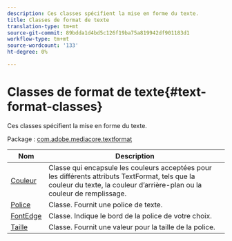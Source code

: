```yaml
---
description: Ces classes spécifient la mise en forme du texte.
title: Classes de format de texte
translation-type: tm+mt
source-git-commit: 89bdda1d4bd5c126f19ba75a819942df901183d1
workflow-type: tm+mt
source-wordcount: '133'
ht-degree: 0%

---
```



# Classes de format de texte{#text-format-classes}

Ces classes spécifient la mise en forme du texte.

Package : [com.adobe.mediacore.textformat](https://help.adobe.com/en_US/primetime/api/psdk/asdoc-dhls_1.4/com/adobe/mediacore/textformat/package-detail.html)

| Nom | Description |
|---|---|
| [Couleur](https://help.adobe.com/en_US/primetime/api/psdk/asdoc-dhls_1.4/com/adobe/mediacore/textformat/Color.html) | Classe qui encapsule les couleurs acceptées pour les différents attributs TextFormat, tels que la couleur du texte, la couleur d’arrière-plan ou la couleur de remplissage. |
| [Police](https://help.adobe.com/en_US/primetime/api/psdk/asdoc-dhls_1.4/com/adobe/mediacore/textformat/Font.html) | Classe. Fournit une police de texte. |
| [FontEdge](https://help.adobe.com/en_US/primetime/api/psdk/asdoc-dhls_1.4/com/adobe/mediacore/textformat/FontEdge.html) | Classe. Indique le bord de la police de votre choix. |
| [Taille](https://help.adobe.com/en_US/primetime/api/psdk/asdoc-dhls_1.4/com/adobe/mediacore/textformat/Size.html) | Classe. Fournit une valeur pour la taille de la police. |

